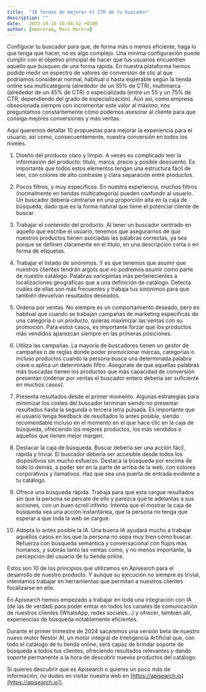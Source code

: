 ```yaml
---
title:  "10 formas de mejorar el CTR de tu buscador"
description: ""
date:   2023-10-10 16:04:52 +0100
author: [mmoreram, Marc Morera]
---
```

Configurar tu buscador para que, de forma más o menos eficiente, haga lo que tenga que hacer, no es algo complejo. Una
mínima configuración puede cumplir con el objetivo principal de hacer que tus usuarios encuentren aquello que busquen
de una forma rápida. En nuestra plataforma hemos podido medir un espectro de valores de conversión de clic al que
podríamos considerar normal, habitual o hasta esperable según la tienda online sea multicategoría (alrededor de un 35%
de CTR), multimarca (alrededor de un 45% de CTR) o especializada (entre un 55 y un 75% de CTR, dependiendo del grado
de especialización). Aún así, como empresa obsesionada siempre con incrementar este valor al máximo, nos preguntamos
constantemente cómo podemos asesorar al cliente para que consiga mejores conversiones y más ventas.

Aquí queremos detallar 10 propuestas para mejorar la experiencia para el usuario, así como, consecuentemente, nuestra
conversión en todos los niveles.

1. Diseño del producto claro y limpio. A veces es complicado leer la información del producto: título, marca, precio y
posible descuento. Es importante que todos estos elementos tengan una estructura fácil de leer, con colores de alto
contraste y clara separación entre productos.

1. Pocos filtros, y muy específicos. En nuestra experiencia, muchos filtros (normalmente en tiendas multicategoría) pueden
confundir al usuario. Un buscador debería centrarse en una proporción alta en la caja de búsqueda, dado que es la forma
natural que tiene el potencial cliente de buscar.

1. Trabajar el contenido del producto. Al tener un buscador centrado en aquello que escribe el usuario, tenemos que
asegurarnos de que nuestros productos tienen asociadas las palabras correctas, ya sea porque se definen claramente en el
título, en una descripción corta o en forma de etiquetas.

1. Trabajar el listado de sinónimos. Y es que tenemos que asumir que nuestros clientes tendrán argots que no podremos
asumir como parte de nuestro catálogo. Palabras variopintas más pertenecientes a localizaciones geográficas que a una
definición de catálogo. Detecta cuáles de ellas son más frecuentes y trabaja tus sinónimos para que también devuelvan
resultados deseados.

1. Ordena por ventas. No siempre es un comportamiento deseado, pero es habitual que cuando se trabajan campañas de
marketing específicas de una categoría o un producto, quieras maximizar las ventas con su promoción. Para estos casos,
es importante forzar que los productos más vendidos aparezcan siempre en las primeras posiciones.

1. Utiliza las campañas. La mayoría de buscadores tienen un gestor de campañas o de reglas donde poder promocionar marcas,
categorías o incluso productos cuando la persona busca una determinada palabra clave o aplica un determinado filtro.
Asegúrate de que aquellas palabras más buscadas tienen los productos que más capacidad de conversión presentan (ordenar
por ventas el buscador entero debería ser suficiente en muchos casos).

1. Presenta resultados desde el primer momento. Algunas estrategias para minimizar los costes del buscador terminan siendo
no presentar resultados hasta la segunda o tercera letra pulsada. Es importante que el usuario tenga feedback de resultados lo antes posible, siendo recomendable incluso en el momento en el que hace clic en la caja de búsqueda, ofreciendo los mejores productos, los más vendidos o aquellos que tienen mejor margen.

1. Destacar la caja de búsqueda. Buscar debería ser una acción fácil, rápida y trivial. El buscador debería ser accesible
desde todos los dispositivos sin mucho esfuerzo. Destaca la búsqueda por encima de todo lo demás, a poder ser en la
parte de arriba de la web, con colores corporativos y llamativos. Haz que sea una puerta de entrada evidente a tu
catálogo.

1. Ofrece una búsqueda rápida. Trabaja para que esta cargue resultados sin que la persona se percate de ello y parezca
que te adelantas a sus acciones, con un buen scroll infinito. Intenta que el mostrar la caja de búsqueda sea una acción
instantánea, que la persona no tenga que esperar a que toda la web se cargue.

1. Adopta lo antes posible la IA. Una buena IA ayudará mucho a trabajar aquellos casos en los que la persona no sepa muy
bien cómo buscar. Refuerza con búsqueda semántica y conversacional con flujos más humanos, y subirás tanto las ventas
como, y no menos importante, la percepción del usuario de tu tienda online.

Estos son 10 de los principios que utilizamos en Apisearch para el desarrollo de nuestro producto. Y aunque su
ejecución no siempre es trivial, intentamos trabajar en herramientas que permitan a nuestros clientes focalizarse en
ello.

En Apisearch hemos empezado a trabajar en toda una integración con IA (de las de verdad) para poder entrar en todos
los canales de comunicación de nuestros clientes (WhatsApp, redes sociales...) y ofrecer, también allí, experiencias
de búsqueda notablemente eficientes.

Durante el primer trimestre de 2024 sacaremos una versión beta de nuestro nuevo motor Nestor AI, un motor integral de
Inteligencia Artificial que, con todo el catálogo de tu tienda online, será capaz de brindar soporte de búsqueda a
todos tus clientes, ofreciendo resultados relevantes y dando soporte permanente a la hora de descubrir nuevos
productos del catálogo.

Si quieres descubrir qué es Apisearch o quieres un poco más de información, no dudes en visitar nuestra web
en [https://apisearch.io](https://apisearch.io]).
